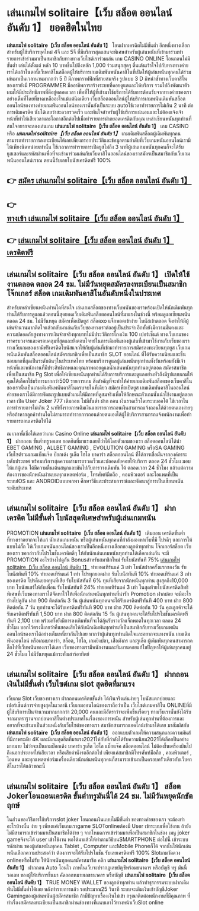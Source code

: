 # เล่นเกมไพ่ solitaire【เว็บ สล็อต ออนไลน์ อันดับ 1】  ยอดฮิตในไทย

**เล่นเกมไพ่ solitaire【เว็บ สล็อต ออนไลน์ อันดับ 1】** โอนฝากเครดิตไม่มีขั้นต่ำ  อีกหนึ่งทางเลือกสำหรับผู้ใช้บริการยุคใหม่ 4จี และ 5จี ที่มีบริการสุดแสนจะพิเศษสำหรับผู้เล่นพนันที่เข้ามาร่วมทำรายการเข้าร่วมมาเป็นสมาชิกกับทางทางเว็บไซต์เราร่วมเล่น เกม CASINO ONLINE โอนถอนไม่มีขั้นต่ำ เล่นได้ตั้งแต่ หลัก 10 บาทขึ้นไปถึงหลัก 1,000 ร่วมสนุกสุดๆ ตื่นเต้นเร้าใจไปกับทางทางค่ายเราได้แล้วในตอนี้เว็บคาสิโนสล็อตผู้ให้บริการเกมเดิมพันพนันคาสิโนที่เปิดให้ผู้เล่นพนันทุกคนได้ร่วมเล่นมาเป็นเวลานานมากกว่า 5 ปี มีภาพกราฟฟิกที่สวยสมจริง รูปแบบ 3 D
มิหนำซ้ำทางเว็บคาสิโนของเรายังมี  PROGRAMMER มืออาชีพการสร้างระบบที่คอยดูแลและให้บริการ  รวมไปถึงพัฒนาตัวเกมให้มีประสิทธิภาพที่ดีอยู่ตลอดเวลา เพื่อที่ให้ผู้ที่เข้ามาใช้บริการได้รับการต้อนรับจากทางค่ายของเราอย่างเต็มที่โดยที่ขาดเหลืออะไรแม้แต่นิดเดียว เว็บสล็อตออนไลน์ผู้ให้บริการเกมพนันเดิมพันสล็อตออนไลน์ของทางค่ายเกมพันออนไลน์ของเรานั้นยังเป็นระบบ autoใช้เวลาทำรายการไม่เกิน 2 นาที ต่อการเติมเครดิต นับได้เลยว่าสะดวกรวดเร็ว และทันใจสำหรับผู้ใช้บริการแน่นอนและไม่ต้องแจ้งเจ้าหน้าที่ทำให้เสียเวลาและโอกาสอีกต่อไปเมื่อทำรายการฝากยอดเครดิตกับคุณ
เหล่าเซียนพนันทุกท่านที่สนใจอยากจะลองเล่นเกม **เล่นเกมไพ่ solitaire【เว็บ สล็อต ออนไลน์ อันดับ 1】** เกม CASINO  หรือ ***เล่นเกมไพ่ solitaire【เว็บ สล็อต ออนไลน์ อันดับ 1】*** เกมเดิมพันสล็อตผู้เดิมพันทุกคนสามารถทำรายการลงทะเบียนได้เลยเพียงกรอกประวัติและข้อมูลตามลำดับที่เว็บเกมพนันออนไลน์เรามีให้เพียงนิดหน่อยเท่านั้น ใช้เวลาการทำรายการเปิดยูสไม่ถึง 3 นาทีผู้เล่นเกมพนันทุกคนก็จะได้รับยูสเซอร์และรหัสผ่านเพื่อที่จะเข้ามาร่วมเล่นกับเว็บคาสิโนออนไลน์ของเราสมัครเป็นสมาชิกกับเว็บเกมพนันออนไลน์เราณ ตอนนี้รับเลยโบนัสเครดิตฟรี 100%

## 👉 [สมัคร เล่นเกมไพ่ solitaire【เว็บ สล็อต ออนไลน์ อันดับ 1】](https://archa888.com/)
## 👉 [ทางเข้า เล่นเกมไพ่ solitaire【เว็บ สล็อต ออนไลน์ อันดับ 1】](https://archa888.com/)
## 👉 [เล่นเกมไพ่ solitaire【เว็บ สล็อต ออนไลน์ อันดับ 1】 เครดิตฟรี](https://archa888.com/)

## เล่นเกมไพ่ solitaire【เว็บ สล็อต ออนไลน์ อันดับ 1】 เปิดให้ใช้งานตลอด ตลอด 24 ชม. ไม่มีวันหยุดสมัครลงทะเบียนเป็นสมาชิก โจ๊กเกอร์ สล็อต เกมเดิมพันคาสิโนอันดับหนึ่งในประเทศ

สำหรับเหล่าเซียนพนันท่านใดที่สนใจ เล่นเกมสล็อตของทางเว็บพนันของเราพร้อมเปิดให้นักเดิมพันทุกท่านได้รับการดูแลแล้วตอนนี้สุดยอดเว็บเดิมพันสล็อตออนไลน์ที่มาแรงในช่วงนี้ พร้อมดูแลเซียนพนันตลอด 24 ชม. ไม่มีวันหยุด สมัครเพื่อเปิดยูส สล็อตxo แจ็กพอตเข้าง่าย โบนัสเข้าตลอด จึงทำให้มีผู้เล่นจำนวนมากติดใจแล้วกลับมาเล่นกับเว็บของทางเราต่ออยู่เป็นประจำ อีกทั้งยังมีความมั่นคงและความปลอดภัยสูงทางการเงินจ่ายจริงทุกบาทไม่มีประวัติการโกงเงิน 100 เปอร์เซ็นต์ ทางเว็บเกมของเราครบวงจรและครอบคลุมที่สุดและยังตอบโจทย์ในการเดิมพันของผู้เล่นที่เข้ามาใช้งานกับเว็บของเรา
ทางเว็บเกมของเรามีฟรีเครดิตโบนัสแจกให้กับผู้เล่นที่เข้ามาทำรายการสมัครลงทะเบียนทุกยูส เว็บเกมพนันเดิมพันสล็อตออนไลน์สมัครสมาชิกเพื่อเป็นสมาชิก SLOT ออนไลน์ ที่ได้รับความนิยมและชื่นชอบมากที่สุดเป็นระดับต้นๆในประเทศไทย พร้อมบริการดูแลผู้เล่นพนันทุกท่านทั้งวันพร้อมยังมีเจ้าหน้าที่และพนักงานที่มีประสิทธิภาพและคุณภาพคอยดูแลนักเล่นพนันทุกท่านอยู่ตลอด สมัครสมาชิกเพื่อเป็นสมาชิก  Pg Slot เพื่อให้เซียนพนันทุกท่านได้รับการบริการและดูแลอย่างทั่วถึงมีรูปแบบเกมให้คุณได้เลือกใช้บริการมากกว่า500 รายการเกม
สิ่งสำคัญที่จะทำให้ค่ายเกมเดิมพันสล็อตของเว็บคาสิโนของเรานั้นเป็นเกมเดิมพันพนันคาสิโนครบจบในที่เดียว สมัครเพื่อเปิดยูส  เกมเดิมพันคาสิโนออนไลน์ค่ายของเราได้มีการพัฒนารูปแบบตัวเกมให้มีภาพที่ดูสมจริงเพื่อให้ลักษณะตัวเกมนั้นน่าใช้งานอยู่ตลอดเวลา เปิด User Joker 777 เติมถอน ไม่มีขั้นต่ำ ฝาก ถอน เงินรวดเร็วโดยระบบออโต้ ใช้เวลาในการทำรายการไม่เกิน 2 นาทีทั้งรายการเติมเงินและรายการถอนเงินสามารถแจ้งถอนได้ด้วยตนเองง่ายๆ หรือถ้าหากลูกค้าท่านใดไม่สามารถทำรายการถอนด้วยตนเองได้ผู้ใช้บริการสามารถแจ้งพนักงานเพื่อทำรายการถอนเครดิตให้ได้

ณ เวลานี้เชื่อได้เลยว่าเกม  Casino Online **เล่นเกมไพ่ solitaire【เว็บ สล็อต ออนไลน์ อันดับ 1】** ฝากถอน ขั้นต่ำทรูวอเลท ยอดฮิตที่มาแรงเลยก็ว่าได้โดยตัวเกมของเรา สล็อตออนไลน์ได้นำ EBET GAMING , ALLBET GAMING , EVOLUTION GAMING หรือSA GAMING เว็บไซต์รวมเกมแบ็กแจ๊ค ป๊อกเด้ง รูเล็ต ไฮโล บาคาร่า สล็อตออนไลน์ ที่ได้การเชื่อมั่นจากองค์กรระบดับประเทศ พร้อมบริการสุดความสามารถรวดเร็วและปลอดภัยคอยให้บริการ ตลอด 24 ชั่วโมง มอบให้แก่ผู้เล่น ได้มีความตื่นเต้นสนุกและมันไปกับการวางเดิมพัน ได้ ตลอดเวลา 24 ชั่วโมง แล้วแต่ความต้องการของนักพนันผ่านบนทุกแพลตฟอร์ม , โทรศัพท์มือถือ , คอมพิวเตอร์ และไอแพดที่เป็นระบบIOS และ ANDROIDแบบพกพา ศึกษาวิธีและประสบการณ์และพัฒนาสู่การเป็นเซียนพนันระดับประเทศ

## เล่นเกมไพ่ solitaire【เว็บ สล็อต ออนไลน์ อันดับ 1】 ฝากเครดิต ไม่มีขั้นต่ำ โบนัสสุดพิเศษสำหรับผู้เล่นเกมพนัน

 PROMOTION  **เล่นเกมไพ่ solitaire【เว็บ สล็อต ออนไลน์ อันดับ 1】** เติมถอน เครดิตขั้นต่ำ ที่ทางเราอยากจะให้แก่  นักเล่นเกมพนัน หรือผู้เล่นพนันทุกคนที่กำลังมองหาเว็บที่มี โปรดีๆ และการให้แบบไม่กั๊ก ให้เว็บเกมพนันออนไลน์ของเราเป็นอีกหนึ่งทางเลือกของลูกค้าทุกท่าน โจ๊กเกอร์สล็อต เว็บของเรา ขอกล่าวกับโปรโมชั่นเครดิตดีๆ ให้กับนักเล่นเกมพนันทุกท่านได้เลือกเล่นกัน จะมี PROMOTION อะไรบ้างไปดูกัน
Bonusสำหรับสมาชิกใหม่ รับโบนัสทันที 75% [เล่นเกมไพ่ solitaire【เว็บ สล็อต ออนไลน์ อันดับ 1】](https://archa888.com/) ทำยอดเทิร์นแค่ 3 เท่า
โบนัสฝากครั้งแรกของวัน รับโบนัสทันที 10% ทำยอดเทิร์นแค่ 1 เท่า
โปรทุกยอดฝาก รับโบนัสทันที 10% ทำยอดเทิร์นแค่ 3 เท่าของเครดิต
โปรคืนยอดทุนที่เสีย รับโบนัสทันที 6% ทุนที่เสียจากนักพนันทุกท่าน สูงสุดถึง10,000 บาท
โบนัสแชร์ให้กับเพื่อน รับโบนัสทันที 24% ทำยอดเทิร์นแค่ 3 เท่า
ในสุดท้ายโบนัสเครดิตสิทธิพิเศษที่เว็บของทางเราได้จัดหาไว้ให้เพื่อนักเล่นพนันทุกท่านที่น่ารัก  Promotion ฝากบ่อย จะมีอะไรบ้างไปดูกัน
ฝาก 900 ติดต่อกัน 3 วัน ผู้เล่นพนันทุกคนจะได้รับเครดิตฟรีทันที 400 บาท
ฝาก 800 ติดต่อกัน 7 วัน ทุกท่านจะได้รับเครดิตฟรีทันที 900 บาท
ฝาก 700 ติดต่อกัน 10 วัน คุณลูกค้าจะได้รับเครดิตฟรีทันที 1,500 บาท
ฝาก 800 ติดต่อกัน 15 วัน ผู้เล่นทุกคนจะได้รับโปรโมชั่นเครดิตฟรีทันที 2,100 บาท
พร้อมทั้งยังมีการลงเดิมพันที่จะได้ลุ้นรับรางวัลแจ็กพอตในทุกเวลา ตลอด 24 ชั่วโมง บอกไว้ตรงนี้เลยว่าคืนยอดเสียให้กับนักเดิมพันทุกท่านที่เป็นสมาชิกกับทางเว็บเกมพนันออนไลน์ของเราได้อย่างเต็มเหนี่ยวกันไปเลย หากว่าผู้เล่นทุกท่านติดใจและอยากจะแทงพนัน เกมเดิมพันออนไลน์ หรือเกมบาคาร่า, สล็อต, ไฮโล, เกมยิงปลา, เสือมังกร และรูเล็ต ผู้เดิมพันทุกคนสามารถคลิ๊กไปที่เว็บพนันของเราได้เลย เว็บของทางเรามีพนักงานและทีมงานคอยแก้ไขปัญหาให้ผู้เล่นทุกคนอยู่ 24 ชั่วโมง ไม่มีวันหยุดแม้กระทั่งเสาร์อาทิตย์

## เล่นเกมไพ่ solitaire【เว็บ สล็อต ออนไลน์ อันดับ 1】 ฝากถอนเงินไม่มีขั้นต่ำ  เว็บไซต์เกม slot สุดฮิตที่มาแรง

เว็บเกม Slot เว็บของทางเรา ฝากถอนเครดิตขขั้นต่ำ ได้เงินจริงเล่นง่ายๆ โบนัสแตกบ่อยและเปอร์เซ็นต์การจ่ายสูงสุดในเวลานี เว็บเกมออนไลน์ของเราถือว่าเป็น เว็บไซต์เกมคาสิโน ONLINEที่มีผู้ใช้บริการเป็นจำนวนมากมากกว่า 20,000 คนและมีอัตราว่าจะเพิ่มขึ้นเรื่อยๆ ทางเว็บเรานั้นยังได้รับจากมาตราฐานจากบ่อนคาสิโนต่างประเทศในเรื่องของการพนัน สำหรับผู้เล่นทุกท่านที่ต้องการและอยากที่จะเข้ามาเป็นส่วนหนึ่งกับเว็บไซต์ของทางเรา สมาชิกสามารถแอดไลน์เข้ามาได้เลย
	มาสัมผัสกับ **เล่นเกมไพ่ solitaire【เว็บ สล็อต ออนไลน์ อันดับ 1】** ออกแบบตัวเกมให้ความสนุกและความมันส์ที่มีภาพระดับ 4K และมีเกมสุดฮิตที่มาแรง2021ให้กับที่กำลังได้รับความนิยม2021ได้เลือกปั่นอย่างมากมาย  ไม่ว่าจะเป็นเกมป๊อกเด้ง บาคาร่า รูเล็ต ไฮโล แบ็กแจ๊ค สล็อตออนไลน์ ไม่ต้องขึ้นเครื่องบินไปถึงนอกประเทศให้เสียเวลา หรือเสียค่านั่งรถอีกต่อไป เพียงแค่สมาชิกมีโทรศัพท์มือถือ , คอมพิวเตอร์ , ไอแพด และทุกแพลตฟอร์มเครื่องเดียวนักเล่นพนันทุกคนก็สามารถเข้ามาเป็นครอบครัวเดียวกับเว็บคาสิโนเราได้แล้วขณะนี้

## เล่นเกมไพ่ solitaire【เว็บ สล็อต ออนไลน์ อันดับ 1】 สล็อต Jokerโอนถอนเครดิต ขั้นต่ำทรูมันนี่ได้ 24 ชม. ไม่มีวันหยุดนักขัตฤกษ์

ในส่วนของวิธีการใช้บริการslot joker โอนถอนเงินแบบไม่มีขั้นต่ำ ของทางค่ายของเรา จะต้องทำอะไรบ้างนั้น ง่าย ๆ เพียงแค่เว็บเกมเราgame SLOTonlineต้องมี User เข้าระบบเพื่อใช้งาน ถ้ายังไม่มีสามารถเข้าร่วมมาเป็นสมาชิกได้ง่าย ๆ จากโหมดการเข้าร่วมมาเพื่อเป็นสมาชิกในช่อง เมนู joker gameจึงจะได้ user เข้าใช้งาน พอได้มาแล้วให้ทำตามวิธีบนSMARTPHONE ต่อไปนี้
เข้าระบบ รหัสผ่าน  ของผู้เล่นพนันทุกคน Tablet , Computer และMobile Phoneก็ได้
จากนั้นให้นักเล่นพนันเลือกความประสงค์ว่า ต้องการจะได้รับโปรโมชั่น รับเลยเครดิตฟรี 100% Slotเกมวัดดวง onlineหรือไม่รับ
ให้นักพนันทุกคนสมัครสมาชิก คลิก **เล่นเกมไพ่ solitaire【เว็บ สล็อต ออนไลน์ อันดับ 1】** ฝากถอน Auto โอนไว ภาพในเว็บจะปรากฏเลขบัญชีพร้อมธนาคาร หรือบัญชี ทรู มันนี่ วอเลท ของผู้ให้บริการขึ้นมา
คัดลอกหมายเลขธนาคาร หรือบัญชี **เล่นเกมไพ่ solitaire【เว็บ สล็อต ออนไลน์ อันดับ 1】** TRUE MONEY WALLET ของลูกค้าทุกท่าน แล้วทำธุรกรรมระบบฝากเดิมพันไม่มีขั้นต่ำได้เลย
หลังทำรายการแล้ว รอประมาณ25 วินาที ระบบจะเติมเงินเข้าบัญชีJoker Gamingของผู้เล่นพนันผู้สมัครสมาชิก
ถ้ามีปัญหาเรื่องเงินไม่เข้า กรุณาติดต่อพนักงานที่มีคุณภาพ ที่ทำเรื่องสมัครลงทะเบียนเป็นสมาชิกผ่านช่องทางที่แนบเอาไว้ทางหน้าเว็บSlot online


